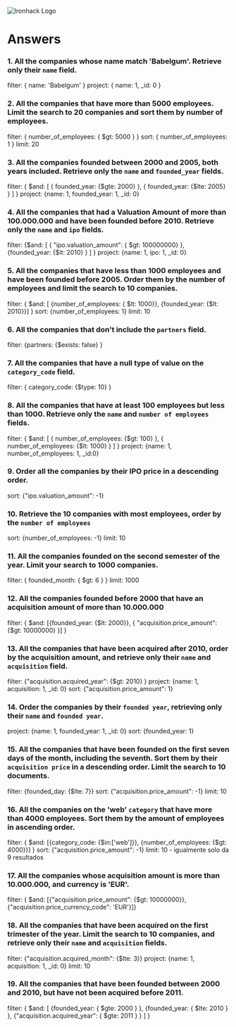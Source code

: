 ![Ironhack Logo](https://i.imgur.com/1QgrNNw.png)

# Answers

### 1. All the companies whose name match 'Babelgum'. Retrieve only their `name` field.

filter: { name: 'Babelgum' }
project: { name: 1, _id: 0 }

### 2. All the companies that have more than 5000 employees. Limit the search to 20 companies and sort them by **number of employees**.

filter: { number_of_employees: { $gt: 5000 } } 
sort: { number_of_employees: 1 }
limit: 20

### 3. All the companies founded between 2000 and 2005, both years included. Retrieve only the `name` and `founded_year` fields.

filter: { $and: [ { founded_year: {$gte: 2000} }, { founded_year: {$lte: 2005} } ] } 
project: {name: 1, founded_year: 1, _id: 0}

### 4. All the companies that had a Valuation Amount of more than 100.000.000 and have been founded before 2010. Retrieve only the `name` and `ipo` fields.

filter: {$and: [ { "ipo.valuation_amount": { $gt: 100000000} }, {founded_year: {$lt: 2010} } ] }
project: {name: 1, ipo: 1, _id: 0}

### 5. All the companies that have less than 1000 employees and have been founded before 2005. Order them by the number of employees and limit the search to 10 companies.

filter: { $and: [ {number_of_employees: { $lt: 1000}}, {founded_year: {$lt: 2010}}] }
sort: {number_of_employees: 1}
limit: 10

### 6. All the companies that don't include the `partners` field.

filter: {partners: {$exists: false} }

### 7. All the companies that have a null type of value on the `category_code` field.

filter: { category_code: {$type: 10} }

### 8. All the companies that have at least 100 employees but less than 1000. Retrieve only the `name` and `number of employees` fields.

filter: { $and: [ { number_of_employees: {$gt: 100} }, { number_of_employees: {$lt: 1000} } ] } 
project: {name: 1, number_of_employees: 1, _id:0}

### 9. Order all the companies by their IPO price in a descending order.

sort: {"ipo.valuation_amount": -1}

### 10. Retrieve the 10 companies with most employees, order by the `number of employees`

sort: {number_of_employees: -1}
limit: 10

### 11. All the companies founded on the second semester of the year. Limit your search to 1000 companies.

filter: { founded_month: { $gt: 6 } }
limit: 1000

### 12. All the companies founded before 2000 that have an acquisition amount of more than 10.000.000

filter: { $and: [{founded_year: {$lt: 2000}}, { "acquisition.price_amount": {$gt: 10000000} }] }

### 13. All the companies that have been acquired after 2010, order by the acquisition amount, and retrieve only their `name` and `acquisition` field.

filter: {"acquisition.acquired_year": {$gt: 2010} }
project: {name: 1, acquisition: 1, _id: 0}
sort: {"acquisition.price_amount": 1}

### 14. Order the companies by their `founded year`, retrieving only their `name` and `founded year`.

project: {name: 1, founded_year: 1, _id: 0}
sort: {founded_year: 1}

### 15. All the companies that have been founded on the first seven days of the month, including the seventh. Sort them by their `acquisition price` in a descending order. Limit the search to 10 documents.

filter: {founded_day: {$lte: 7}}
sort: {"acquisition.price_amount": -1}
limit: 10

### 16. All the companies on the 'web' `category` that have more than 4000 employees. Sort them by the amount of employees in ascending order.

filter: { $and: [{category_code: {$in:['web']}}, {number_of_employees: {$gt: 4000}}] }
sort: {"acquisition.price_amount": -1}
limit: 10 - igualmente solo da 9 resultados

### 17. All the companies whose acquisition amount is more than 10.000.000, and currency is 'EUR'.<!-- Your Code Goes Here -->

filter: { $and: [{"acquisition.price_amount": {$gt: 10000000}}, {"acquisition.price_currency_code": 'EUR'}]}

### 18. All the companies that have been acquired on the first trimester of the year. Limit the search to 10 companies, and retrieve only their `name` and `acquisition` fields.

filter: {"acquisition.acquired_month": {$lte: 3}}
project: {name: 1, acquisition: 1, _id: 0}
limit: 10

### 19. All the companies that have been founded between 2000 and 2010, but have not been acquired before 2011.

filter: { $and: [ {founded_year: { $gte: 2000 } }, {founded_year: { $lte: 2010 } }, {"acquisition.acquired_year": { $gte: 2011 } } ] }

